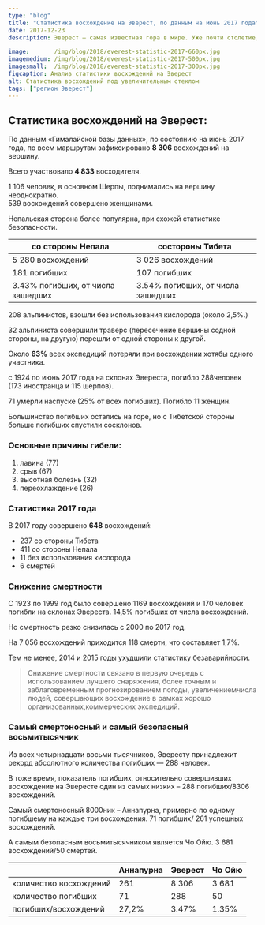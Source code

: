 ```yaml
---
type: "blog"
title: "Статистика восхождение на Эверест, по данным на июнь 2017 года" 
date: 2017-12-23
description: Эверест — самая известная гора в мире. Уже почти столетие, вершина так же именуемая Джомолунгма, с Тибета, и Сагарматха в Непале, привлекает к себе внимание альпинистов. И сегодня, сотни восходителей со всего мира пытаются достичь самой высокой вершины планеты.

image:       /img/blog/2018/everest-statistic-2017-660px.jpg
imagemedium: /img/blog/2018/everest-statistic-2017-500px.jpg
imagesmall:  /img/blog/2018/everest-statistic-2017-300px.jpg
figcaption: Анализ статистики восхождений на Эверест
alt: Статистика восхождений под увеличительным стеклом
tags: ["регион Эверест"]
---
```



<h2>Статистика восхождений на Эверест:</h2>

<p>По данным &#171;Гималайской базы данных&#187;, по состоянию на июнь 2017 года, по всем маршрутам зафиксировано <strong>8 306</strong> восхождений на вершину.</p>

<p>Всего участвовало <strong>4 833</strong> восходителя.</p>

<p>1 106 человек, в основном Шерпы, поднимались на вершину неоднократно.<br />
539 восхождений совершено женщинами.</p>
<p>Непальская сторона более популярна, при схожей статистике безопасности.</p>

<div class="pa4">
<div class="overflow-auto">
<table
  class="f7 w-100"
  cellspacing="0">
<thead>
<tr>
<th class="fw6 bb b--grey-1 tl pb3 pr3 black-70">
со стороны Непала
</th>
<th class="fw6 bb b--grey-1 tl pb3 pr3 black-70">
состороны Тибета
</th>
</tr>
</thead>
<tbody class="lh-copy">
<tr>
<td class="pv3 pr3 bb b--grey-1">
5 280 восхождений
</td>
<td class="pv3 pr3 bb b--grey-1">
3 026 восхождений
</td>
</tr>
<tr>
<td class="pv3 pr3 bb b--grey-1">
181 погибших
</td>
<td class="pv3 pr3 bb b--grey-1">
107 погибших
</td>
</tr>
<tr>
<td class="pv3 pr3 bb b--grey-1">
3.43% погибших, от числа зашедших
</td>
<td class="pv3 pr3 bb b--grey-1">
3.54% погибших, от числа зашедших
</td>
</tr>
</tbody>
</table>
</div>
</div>


<p>208 альпинистов, взошли без использования кислорода (около 2,5%.)</p>
<p>32 альпиниста совершили траверс (пересечение вершины содной стороны, на другую) перешли от одной стороны к другой.</p>
<p>Около <strong>63%</strong> всех экспедиций потеряли при восхождении хотябы одного участника.</p>
<p>с 1924 по июнь 2017 года на склонах Эвереста, погибло 288человек (173 иностранца и 115 шерпов).</p>
<p>71 умерли наспуске (25% от всех погибших). Погибло 11 женщин.</p>
<p>Большинство погибших остались на горе, но с Тибетской стороны больше погибших спустили сосклонов.</p>
<h3>Основные причины гибели:</h3>
<ol>
<li>лавина (77)</li>
<li>срыв (67)</li>
<li>высотная болезнь (32)</li>
<li>переохлаждение (26)</li>
</ol>
<h3>Статистика 2017 года</h3>
<p>В 2017 году совершено <strong>648</strong> восхождений:</p>
<ul>
<li>237 со стороны Тибета</li>
<li>411 со стороны Непала</li>
<li>11 без использования кислорода</li>
<li>6 смертей</li>
</ul>
<h3>Снижение смертности</h3>
<p>С 1923 по 1999 год было совершено 1169 восхождений и 170 человек погибли на склонах Эвереста. 14,5% погибших от числа восхождений.</p>
<p>Но смертность резко снизилась с 2000 по 2017 год.</p>
<p>На 7 056 восхождений приходится 118 смерти, что составляет 1,7%.</p>
<p>Тем не менее, 2014 и 2015 годы ухудшили статистику безаварийности.</p>
<blockquote><p>Снижение смертности связано в первую очередь с использованием лучшего снаряжения, более точным и заблаговременным прогнозированием погоды, увеличениемчисла людей, совершающих восхождение в рамках хорошо организованных,коммерческих экспедиций.</p></blockquote>
<h3>Самый смертоносный и самый безопасный восьмитысячник</h3>
<p>Из всех четырнадцати восьми тысячников, Эвересту принадлежит рекорд абсолютного количества погибших &#8212; 288 человек.</p>
<p>В тоже время, показатель погибших, относительно совершивших восхождение на Эвересте один из самых низких – 288 погибших/8306 восхождений.</p>
<p>Самый смертоносный 8000ник – Аннапурна, примерно по одному погибшему на каждые три восхождения. 71 погибших/ 261 успешных восхождений.</p>
<p>А самым безопасным восьмитысячником является Чо Ойю. 3 681 восхождений/50 смертей.</p>


<div class="pa4">
<div class="overflow-auto">
<table
  class="f7 w-100"
  cellspacing="0">
<thead>
<tr>
<th class="fw6 bb b--grey-1 tl pb3 pr3 black-70">

</th>
<th class="fw6 bb b--grey-1 tl pb3 pr3 black-70">
Аннапурна
</th>
<th class="fw6 bb b--grey-1 tl pb3 pr3 black-70">
Эверест
</th>
<th class="fw6 bb b--grey-1 tl pb3 pr3 black-70">
Чо Ойю
</th>



</tr>
</thead>
<tbody class="lh-copy">

<tr>
<td class="pv3 pr3 bb b--grey-1">
количество восхождений
</td>
<td class="pv3 pr3 bb b--grey-1">
261
</td>
<td class="pv3 pr3 bb b--grey-1">
8 306
</td>
<td class="pv3 pr3 bb b--grey-1">
3 681
</td>
</tr>

<tr>
<td class="pv3 pr3 bb b--grey-1">
количество погибших
</td>
<td class="pv3 pr3 bb b--grey-1">
71
</td>
<td class="pv3 pr3 bb b--grey-1">
288
</td>
<td class="pv3 pr3 bb b--grey-1">
50
</td>

<tr>
<td class="pv3 pr3 bb b--grey-1">
погибших/восхождений
</td>
<td class="pv3 pr3 bb b--grey-1">
27,2%
</td>
<td class="pv3 pr3 bb b--grey-1">
3.47%
</td>
<td class="pv3 pr3 bb b--grey-1">
1.35%
</td>


</tbody>
</table>
</div>
</div>